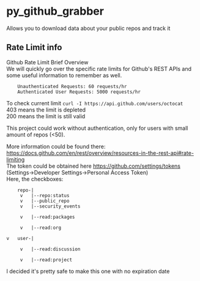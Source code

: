 # py_github_grabber
Allows you to download data about your public repos and track it

## Rate Limit info
Github Rate Limit Brief Overview  
We will quickly go over the specific rate limits for Github's REST APIs and some useful information to remember as well.  
```
    Unauthenticated Requests: 60 requests/hr
    Authenticated User Requests: 5000 requests/hr
```
To check current limit `curl -I https://api.github.com/users/octocat`  
403 means the limit is depleted  
200 means the limit is still valid  

This project could work without authentication, only for users with small amount of repos (<50).  

More information could be found there: https://docs.github.com/en/rest/overview/resources-in-the-rest-api#rate-limiting  
The token could be obtained here https://github.com/settings/tokens (Settings->Developer Settings->Personal Access Token)  
Here, the checkboxes:  
```
    repo-|
     v   |--repo:status 
     v   |--public_repo
     v   |--security_events
    
     v   |--read:packages
    
     v   |--read:org

v   user-|

     v   |--read:discussion

     v   |--read:project
```
I decided it's pretty safe to make this one with no expiration date 